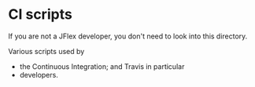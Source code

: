 # CI scripts

If you are not a JFlex developer, you don't need to look into this directory.

Various scripts used by
- the Continuous Integration; and Travis in particular
- developers.

